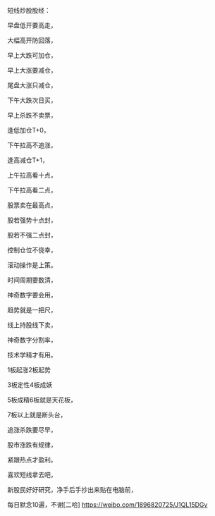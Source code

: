 短线炒股股经：

早盘低开要高走，

大幅高开防回落，

早上大跌可加仓，

早上大涨要减仓，

尾盘大涨只减仓，

下午大跌次日买，

早上杀跌不卖票，

逢低加仓T+0，

下午拉高不追涨，

逢高减仓T+1，

上午拉高看十点，

下午拉高看二点，

股票卖在最高点，

股若强势十点封，

股若不强二点封，

控制仓位不侥幸，

滚动操作是上策。

时间周期要数清，

神奇数字要会用，

趋势就是一把尺，

线上持股线下卖，

神奇数字分割率，

技术学精才有用。

1板起涨2板起势

3板定性4板成妖

5板成精6板就是天花板，

7板以上就是断头台，

追涨杀跌要尽早，

股市涨跌有规律，

紧跟热点才盈利。

喜欢短线拿去吧，

新股民好好研究，净手后手抄出来贴在电脑前，

每日默念10遍，不谢[二哈]
https://weibo.com/1896820725/J1QL15DGv
